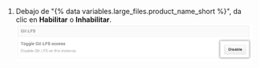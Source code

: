 1. Debajo de "{% data variables.large_files.product_name_short %}", da clic en **Habilitar** o **Inhabilitar**. ![Botón de inhabilitar](/assets/images/enterprise/management-console/git-lfs-toggle.png)
